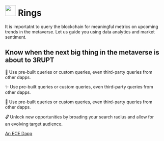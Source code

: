 #  <img src="https://user-images.githubusercontent.com/61543012/197418790-84eae101-b015-47ce-9829-c18ebd95a45f.png" height="35" width="35" align-items="center" justify-content="center" /> Rings
It is importatnt to query the blockchain for meaningful metrics on upcoming trends in the metaverse. Let us guide you using data analytics and market sentiment.

## Know when the next big thing in the metaverse is about to 3RUPT

🫵 Use pre-built queries or custom queries, even third-party queries from other dapps.

✨ Use pre-built queries or custom queries, even third-party queries from other dapps.

📣 Use pre-built queries or custom queries, even third-party queries from other dapps.

🔓 Unlock new opportunities by broading your search radius and allow for an evolving target audience.

[An ECE Dapp](https://github.com/elicharlese)
